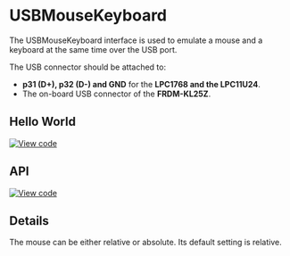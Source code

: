 # USBMouseKeyboard

The USBMouseKeyboard interface is used to emulate a mouse and a keyboard at the same time over the USB port.

The USB connector should be attached to:

* **p31 (D+), p32 (D-) and GND** for the **LPC1768 and the LPC11U24**.
* The on-board USB connector of the **FRDM-KL25Z**.

## Hello World

[![View code](https://www.mbed.com/embed/?url=https://developer.mbed.org/users/samux/code/USBMouseKeyboard_HelloWorld/)](https://developer.mbed.org/users/samux/code/USBMouseKeyboard_HelloWorld/file/tip/main.cpp) 

## API

[![View code](https://www.mbed.com/embed/?type=library)](https://docs.mbed.com/docs/mbed-os-api/en/mbed-os-5.1.0/api/classUSBMouseKeyboard.html) 

## Details

The mouse can be either relative or absolute. Its default setting is relative.
